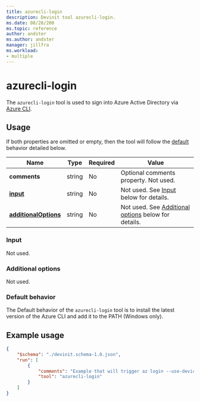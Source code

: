```yaml
---
title: azurecli-login
description: Devinit tool azurecli-login.
ms.date: 08/28/200
ms.topic: reference
author: andster
ms.author: andster
manager: jillfra
ms.workload:
- multiple
---
```

# azurecli-login

The `azurecli-login` tool is used to sign into Azure Active Directory via [Azure CLI](https://docs.microsoft.com/cli/azure/authenticate-azure-cli?view=azure-cli-latest).

## Usage

If both  properties are omitted or empty, then the tool will follow the [default](#default-behavior) behavior detailed below.

| Name                                             | Type   | Required | Value                                                                          |
|--------------------------------------------------|--------|----------|--------------------------------------------------------------------------------|
| **comments**                                     | string | No       | Optional comments property. Not used.                                          |
| [**input**](#input)                              | string | No       | Not used. See [Input](#input) below for details.                               |
| [**additionalOptions**](#additional-options)     | string | No       | Not used. See [Additional options](#additional-options) below for details.     |

### Input

Not used.

### Additional options

Not used.

### Default behavior

The Default behavior of the `azurecli-login` tool is to install the latest version of the Azure CLI and add it to the PATH (Windows only).

## Example usage

```json
{
    "$schema": "./devinit.schema-1.0.json",
    "run": [
        {
            "comments": "Example that will trigger az login --use-device-code behavior.",
            "tool": "azurecli-login"
        }
    ]
}
```
